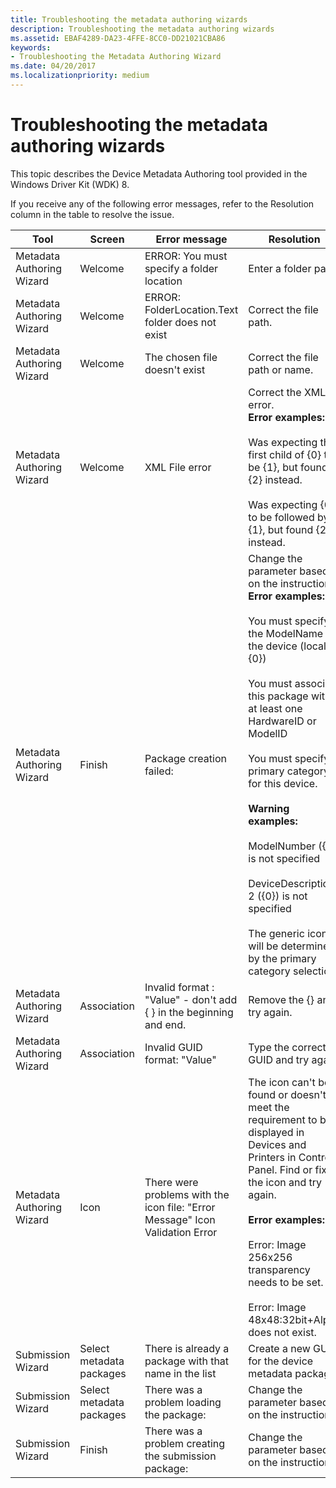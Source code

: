 ```yaml
---
title: Troubleshooting the metadata authoring wizards
description: Troubleshooting the metadata authoring wizards
ms.assetid: EBAF4289-DA23-4FFE-8CC0-DD21021CBA86
keywords:
- Troubleshooting the Metadata Authoring Wizard
ms.date: 04/20/2017
ms.localizationpriority: medium
---
```


# Troubleshooting the metadata authoring wizards

This topic describes the Device Metadata Authoring tool provided in the Windows Driver Kit (WDK) 8.

If you receive any of the following error messages, refer to the Resolution column in the table to resolve the issue.

|Tool|Screen|Error message|Resolution|
|----|----|----|----|
|Metadata Authoring Wizard|Welcome|ERROR: You must specify a folder location|Enter a folder path.|
|Metadata Authoring Wizard|Welcome|ERROR: FolderLocation.Text folder does not exist|Correct the file path.|
|Metadata Authoring Wizard|Welcome|The chosen file doesn't exist|Correct the file path or name.|
|Metadata Authoring Wizard|Welcome|XML File error|Correct the XML error.</br>**Error examples:**</br></br>Was expecting the first child of {0} to be {1}, but found {2} instead.</br></br>Was expecting {0} to be followed by {1}, but found {2} instead.|
|Metadata Authoring Wizard|Finish|Package creation failed:|Change the parameter based on the instructions.</br>**Error examples:**</br></br>You must specify the ModelName for the device (locale {0})</br></br>You must associate this package with at least one HardwareID or ModelID</br></br>You must specify a primary category for this device.</br></br>**Warning examples:**</br></br>ModelNumber ({0}) is not specified</br></br>DeviceDescription 2 ({0}) is not specified</br></br>The generic icon will be determined by the primary category selection|
|Metadata Authoring Wizard|Association|Invalid format : "Value" - don't add { } in the beginning and end.|Remove the {} and try again.|
|Metadata Authoring Wizard|Association|Invalid GUID format: "Value"|Type the correct GUID and try again.|
|Metadata Authoring Wizard|Icon|There were problems with the icon file: "Error Message" Icon Validation Error|The icon can't be found or doesn't meet the requirement to be displayed in Devices and Printers in Control Panel. Find or fix the icon and try again.</br></br>**Error examples:**</br></br>Error: Image 256x256 transparency needs to be set.</br></br>Error: Image 48x48:32bit+Alpha does not exist.|
|Submission Wizard|Select metadata packages|There is already a package with that name in the list|Create a new GUID for the device metadata package.|
|Submission Wizard|Select metadata packages|There was a problem loading the package:|Change the parameter based on the instructions.|
|Submission Wizard|Finish|There was a problem creating the submission package:|Change the parameter based on the instructions.|
